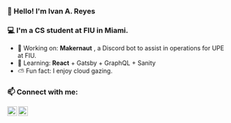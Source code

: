 ### 👋 Hello! I'm Ivan A. Reyes 
<!--
**ItsLaro/ItsLaro** is a ✨ _special_ ✨ repository because its `README.md` (this file) appears on your GitHub profile.
-->
### 💻 I'm a CS student at FIU in Miami. 
-  🐶 Working on: **Makernaut** , a Discord bot to assist in operations for UPE at FIU. 
-  🌱 Learning:  **React** + Gatsby + GraphQL + Sanity
-  ⛅ Fun fact:  I enjoy cloud gazing.

### 📫 Connect with me:

<!-- [<img align="left" alt="codeSTACKr.com" width="22px" src="https://raw.githubusercontent.com/iconic/open-iconic/master/svg/globe.svg" />][website] -->
[<img align="left" alt="Jose | LinkedIn" width="22px" src="https://cdn.jsdelivr.net/npm/simple-icons@v3/icons/linkedin.svg" />][linkedin]
[<img align="left" alt="Jose | Instagram" width="22px" src="https://cdn.jsdelivr.net/npm/simple-icons@v3/icons/instagram.svg" />][instagram]

<br />

[website]: https://codeSTACKr.com
[instagram]: https://www.instagram.com/ivanreor/
[linkedin]: https://www.linkedin.com/in/ivanreor/
[webdevplaylist]: #
